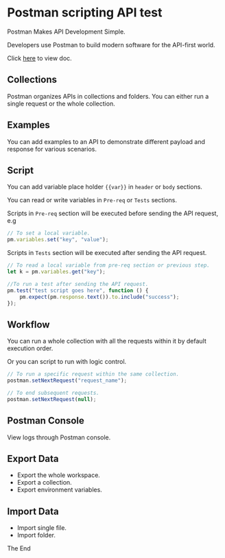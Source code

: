 # Postman scripting API test

Postman Makes API Development Simple.

Developers use Postman to build
modern software for the API-first world.

Click [here](https://learning.getpostman.com/docs) to view doc.

## Collections

Postman organizes APIs in collections and folders. You can either run a single request or the whole collection.

## Examples

You can add examples to an API to demonstrate different payload and response for various scenarios.

## Script

You can add variable place holder `{{var}}` in `header` or `body` sections.

You can read or write variables in `Pre-req` or `Tests` sections.

Scripts in `Pre-req` section will be executed before sending the API request, e.g

```javascript
// To set a local variable.
pm.variables.set("key", "value");
```

Scripts in `Tests` section will be executed after sending the API request.

```javascript
// To read a local variable from pre-req section or previous step.
let k = pm.variables.get("key");

//To run a test after sending the API request.
pm.test("test script goes here", function () {
    pm.expect(pm.response.text()).to.include("success");
});
```

## Workflow

You can run a whole collection with all the requests within it by default execution order.

Or you can script to run with logic control.

```javascript
// To run a specific request within the same collection.
postman.setNextRequest("request_name");

// To end subsequent requests.
postman.setNextRequest(null);
```

## Postman Console

View logs through Postman console.

## Export Data

- Export the whole workspace.
- Export a collection.
- Export environment variables.

## Import Data

- Import single file.
- Import folder.

The End